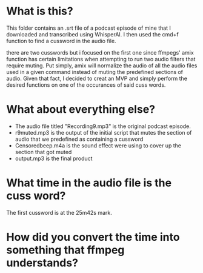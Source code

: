 # What is this?
This folder contains an .srt file of a podcast episode of mine that I downloaded
and transcribed using WhisperAI. I then used the cmd+f function to find a
cussword in the audio file.

there are two cusswords but i focused on the first one since ffmpegs' amix
function has certain limitations when attempting to run two audio filters
that require muting. Put simply, amix will normalize the audio of all the
audio files used in a given command instead of muting the predefined 
sections of audio. Given that fact, I decided to creat an MVP and simply
perform the desired functions on one of the occurances of said cuss words.

# What about everything else?
- The audio file titled "Recording9.mp3" is the original podcast episode.
- r9muted.mp3 is the output of the initial script that mutes the section of 
audio that we predefined as containing a cussword
- Censoredbeep.m4a is the sound effect were using to cover up the section 
that got muted
- output.mp3 is the final product

# What time in the audio file is the cuss word?
The first cussword is at the 25m42s mark.

# How did you convert the time into something that ffmpeg understands?
 

